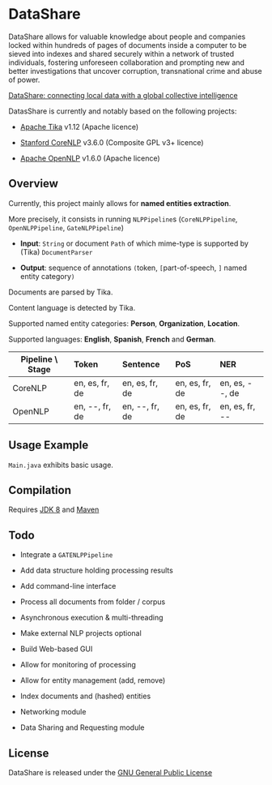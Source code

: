 # DataShare

DataShare allows for valuable knowledge about people and companies 
locked within hundreds of pages of documents inside a computer 
to be sieved into indexes and shared securely within a network of 
trusted individuals, fostering unforeseen collaboration and prompting 
new and better investigations that uncover corruption, transnational 
crime and abuse of power.

[DataShare: connecting local data with a global collective intelligence](https://www.newschallenge.org/challenge/data/refinement/datashare-connecting-local-data-with-a-global-collective-intelligence)

DatasShare is currently and notably based on the following projects:

 - [Apache Tika](https://tika.apache.org/) v1.12
 (Apache licence)
 
 - [Stanford CoreNLP](http://stanfordnlp.github.io/CoreNLP) v3.6.0
 (Composite GPL v3+ licence)

 - [Apache OpenNLP](https://opennlp.apache.org/) v1.6.0
 (Apache licence)
 
 
## Overview

Currently, this project mainly allows for **named entities extraction**.

More precisely, it consists in running `NLPPipeline`s (`CoreNLPPipeline`, `OpenNLPPipeline`, `GateNLPPipeline`)

- **Input**: `String` or document `Path` of which mime-type is supported by (Tika) `DocumentParser`

- **Output**: sequence of annotations `(`token, `[`part-of-speech, `]` named entity category`)`


Documents are parsed by Tika.

Content language is detected by Tika.

Supported named entity categories: **Person**, **Organization**, **Location**.

Supported languages: **English**, **Spanish**, **French** and **German**.

|  Pipeline \\ Stage  | Token            | Sentence        | PoS             | NER             |
|---------------------|:-----------------|:----------------|:----------------|:----------------|
|  CoreNLP            | en, es, fr, de   | en, es, fr, de  | en, es, fr, de  | en, es, --, de  |
|  OpenNLP            | en, --, fr, de   | en, --, fr, de  | en, es, fr, de  | en, es, fr, --  |



## Usage Example

`Main.java` exhibits basic usage.


## Compilation

Requires [JDK 8](http://www.oracle.com/technetwork/java/javase/downloads/jdk8-downloads-2133151.html) and [Maven](http://maven.apache.org/download.cgi)


## Todo

 - Integrate a `GATENLPPipeline`

 - Add data structure holding processing results
 
 - Add command-line interface

 - Process all documents from folder / corpus

 - Asynchronous execution & multi-threading
 
 - Make external NLP projects optional
 
 - Build Web-based GUI
 
 - Allow for monitoring of processing
 
 - Allow for entity management (add, remove)
 
 - Index documents and (hashed) entities
 
 - Networking module
 
 - Data Sharing and Requesting module

## License

DataShare is released under the [GNU General Public License](http://www.gnu.org/licenses/gpl.html)
